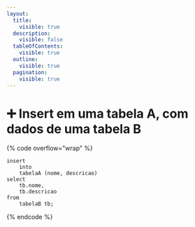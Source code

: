 ```yaml
---
layout:
  title:
    visible: true
  description:
    visible: false
  tableOfContents:
    visible: true
  outline:
    visible: true
  pagination:
    visible: true
---
```


# ➕ Insert em uma tabela A, com dados de uma tabela B

{% code overflow="wrap" %}
```plsql
insert
    into
    tabelaA (nome, descricao)
select
    tb.nome,
    tb.descricao
from
    tabelaB tb;
```
{% endcode %}
